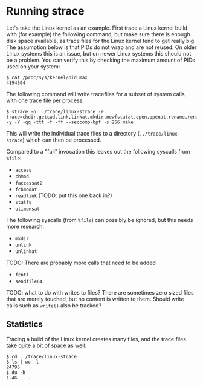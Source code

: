 # Running strace

Let's take the Linux kernel as an example. First trace a Linux kernel build
with (for example) the following command, but make sure there is enough disk
space available, as trace files for the Linux kernel tend to get really big.
The assumption below is that PIDs do not wrap and are not reused. On older
Linux systems this is an issue, but on newer Linux systems this should not
be a problem. You can verify this by checking the maximum amount of PIDs used
on your system:

```console
$ cat /proc/sys/kernel/pid_max
4194304
```

The following command will write tracefiles for a subset of system calls, with
one trace file per process:

```console
$ strace -o ../trace/linux-strace -e trace=chdir,getcwd,link,linkat,mkdir,newfstatat,open,openat,rename,renameat2,sendfile,symlink,symlinkat,unlink,unlinkat,%process,dup,dup2,dup3,close,pipe,tee,fchdir -y -Y -qq -ttt -f -ff --seccomp-bpf -s 256 make
```

This will write the individual trace files to a directory
(`../trace/linux-strace`) which can then be processed.

Compared to a "full" invocation this leaves out the following syscalls from
`%file`:

* `access`
* `chmod`
* `faccessat2`
* `fchmodat`
* `readlink` (TODO: put this one back in?)
* `statfs`
* `utimensat`

The following syscalls (from `%file`) can possibly be ignored, but this needs
more research:

* `mkdir`
* `unlink`
* `unlinkat`

TODO: There are probably more calls that need to be added
* `fcntl`
* `sendfile64`

TODO: what to do with writes to files? There are sometimes zero sized files
that are merely touched, but no content is written to them. Should write
calls such as `write()` also be tracked?


## Statistics

Tracing a build of the Linux kernel creates many files, and the trace files
take quite a bit of space as well:

```console
$ cd ../trace/linux-strace
$ ls | wc -l
24795
$ du -h
1.4G	.
```
